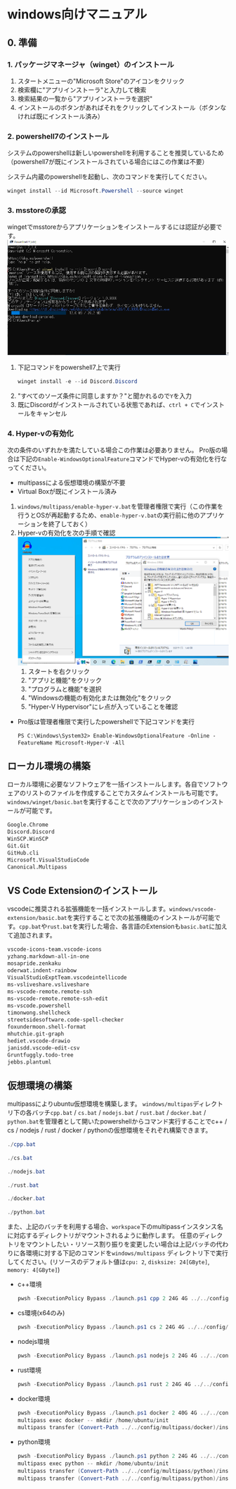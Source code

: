 # windows向けマニュアル

## 0. 準備
### 1. パッケージマネージャ（winget）のインストール
1. スタートメニューの"Microsoft Store"のアイコンをクリック
2. 検索欄に"アプリインストーラ"と入力して検索
3. 検索結果の一覧から"アプリインストーラを選択"
4. インストールのボタンがあればそれをクリックしてインストール（ボタンなければ既にインストール済み）


### 2. powershell7のインストール
システムのpowershellは新しいpowershellを利用することを推奨しているため（powershell7が既にインストールされている場合にはこの作業は不要）

システム内蔵のpowershellを起動し、次のコマンドを実行してください。
```powershell
winget install --id Microsoft.Powershell --source winget
```
### 3. msstoreの承認
wingetでmsstoreからアプリケーションをインストールするには認証が必要です。
![msstoreの承認](./img/msstore-approve.png)

1. 下記コマンドをpowershell7上で実行
    ```powershell
    winget install -e --id Discord.Discord
    ``` 
2. "すべてのソーズ条件に同意しますか？"と聞かれるので`Y`を入力
3. 既にDiscordがインストールされている状態であれば、`ctrl + C`でインストールをキャンセル
### 4. Hyper-vの有効化
次の条件のいずれかを満たしている場合この作業は必要ありません。
Pro版の場合は下記の`Enable-WindowsOptionalFeature`コマンドでHyper-vの有効化を行なってください。

- multipassによる仮想環境の構築が不要
- Virtual Boxが既にインストール済み
　
1. `windows/multipass/enable-hyper-v.bat`を管理者権限で実行（この作業を行うとOSが再起動するため、`enable-hyper-v.bat`の実行前に他のアプリケーションを終了しておく）
2. Hyper-vの有効化を次の手順で確認
![Hyper-vの有効化確認](./img/hyperv-enable-check.png)
    1. スタートを右クリック
    2. "アプリと機能"をクリック
    3. "プログラムと機能"を選択
    4. "Windowsの機能の有効化または無効化"をクリック
    5. "Hyper-V Hypervisor"にレ点が入っていることを確認

- Pro版は管理者権限で実行したpowershellで下記コマンドを実行
  ```poweshell
  PS C:\Windows\System32> Enable-WindowsOptionalFeature -Online -FeatureName Microsoft-Hyper-V -All
  ```
## ローカル環境の構築
ローカル環境に必要なソフトウェアを一括インストールします。各自でソフトウェアのリストのファイルを作成することでカスタムインストールも可能です。`windows/winget/basic.bat`を実行することで次のアプリケーションのインストールが可能です。
```
Google.Chrome
Discord.Discord
WinSCP.WinSCP
Git.Git
GitHub.cli
Microsoft.VisualStudioCode
Canonical.Multipass
```
## VS Code Extensionのインストール
vscodeに推奨される拡張機能を一括インストールします。`windows/vscode-extension/basic.bat`を実行することで次の拡張機能のインストールが可能です。`cpp.bat`や`rust.bat`を実行した場合、各言語のExtensionも`basic.bat`に加えて追加されます。
```
vscode-icons-team.vscode-icons
yzhang.markdown-all-in-one
mosapride.zenkaku
oderwat.indent-rainbow
VisualStudioExptTeam.vscodeintellicode
ms-vsliveshare.vsliveshare
ms-vscode-remote.remote-ssh
ms-vscode-remote.remote-ssh-edit
ms-vscode.powershell
timonwong.shellcheck
streetsidesoftware.code-spell-checker
foxundermoon.shell-format
mhutchie.git-graph
hediet.vscode-drawio
janisdd.vscode-edit-csv
Gruntfuggly.todo-tree
jebbs.plantuml
```


## 仮想環境の構築
multipassによりubuntu仮想環境を構築します。
`windows/multipas`ディレクトリ下の各バッチ`cpp.bat` / `cs.bat` / `nodejs.bat` / `rust.bat` / `docker.bat` / `python.bat`を管理者として開いたpowershellからコマンド実行することでc++ / cs / nodejs / rust / docker / pythonの仮想環境をそれぞれ構築できます。
```powershell
./cpp.bat
```
```powershell
./cs.bat
```
```powershell
./nodejs.bat
```
```powershell
./rust.bat
```
```powershell
./docker.bat
```
```powershell
./python.bat
```
また、上記のバッチを利用する場合、`workspace`下のmultipassインスタンス名に対応するディレクトリがマウントされるように動作します。
任意のディレクトリをマウントしたい・リソース割り振りを変更したい場合は上記バッチの代わりに各環境に対する下記のコマンドを`windows/multipass` ディレクトリ下で実行してください。(リソースのデフォルト値は`cpu: 2`, `disksize: 24[GByte]`, `memory: 4[GByte]`)
- c++環境
    ```powershell
    pwsh -ExecutionPolicy Bypass ./launch.ps1 cpp 2 24G 4G ../../config/multipass/cpp/cpp.yaml 22.04 <マウント対象フォルダへののフルパス> /home/ubuntu/synced-cpp
    ```
- cs環境(x64のみ)
    ```powershell
    pwsh -ExecutionPolicy Bypass ./launch.ps1 cs 2 24G 4G ../../config/multipass/cs/cs.yaml 22.04 <マウント対象フォルダへのフルパス> /home/ubuntu/synced-cs
    ```
- nodejs環境
    ```powershell
    pwsh -ExecutionPolicy Bypass ./launch.ps1 nodejs 2 24G 4G ../../config/multipass/nodejs/nodejs.yaml 22.04 <マウント対象フォルダへのフルパス> /home/ubuntu/synced-nodejs
    ```
- rust環境
    ```powershell
    pwsh -ExecutionPolicy Bypass ./launch.ps1 rust 2 24G 4G ../../config/multipass/rust/rust.yaml 22.04 <マウント対象フォルダへのフルパス> /home/ubuntu/synced-rust

    ```
- docker環境
    ```powershell
    pwsh -ExecutionPolicy Bypass ./launch.ps1 docker 2 40G 4G ../../config/multipass/docker/docker.yaml 22.04 <マウント対象フォルダへのフルパス> /home/ubuntu/synced-docker
    multipass exec docker -- mkdir /home/ubuntu/init
    multipass transfer (Convert-Path ../../config/multipass/docker)/install-docker.sh docker:/home/ubuntu/init/
    ```
- python環境
    ```powershell
    pwsh -ExecutionPolicy Bypass ./launch.ps1 python 2 24G 4G ../../config/multipass/python/python.yaml 22.04 <マウント対象フォルダへのフルパス> /home/ubuntu/synced-python
    multipass exec python -- mkdir /home/ubuntu/init
    multipass transfer (Convert-Path ../../config/multipass/python)/install-pyenv.sh python:/home/ubuntu/init/
    multipass transfer (Convert-Path ../../config/multipass/python)/install-python.sh python:/home/ubuntu/init/
    ```